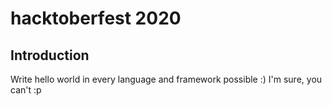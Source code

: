 # hacktoberfest 2020
  
## Introduction

Write hello world in every language and framework possible :)
I'm sure, you can't :p

